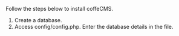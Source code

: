 Follow the steps below to install coffeCMS.

1. Create a database.
2. Access  config/config.php. Enter the database details in the file.
